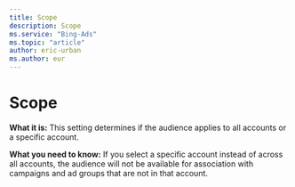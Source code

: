 ```yaml
---
title: Scope
description: Scope
ms.service: "Bing-Ads"
ms.topic: "article"
author: eric-urban
ms.author: eur
---
```


# Scope

**What it is:**  This setting determines if the audience applies to all accounts or a specific account.

**What you need to know:**    If you select a specific account instead of across all accounts, the audience will not be available for association with campaigns and ad groups that are not in that account.


